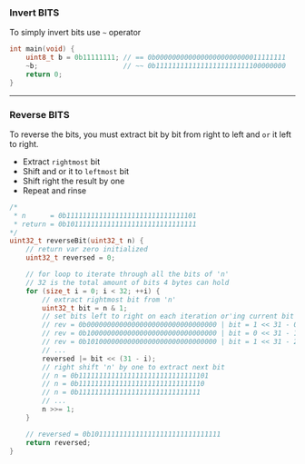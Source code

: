 ### Invert BITS
To simply invert bits use `~` operator
```c
int main(void) {
    uint8_t b = 0b11111111; // == 0b00000000000000000000000011111111
    ~b;                     // ~~ 0b11111111111111111111111100000000
    return 0;
}
```

---

### Reverse BITS
To reverse the bits, you must extract bit by bit from right to left and `or` it left to right.

- Extract `rightmost` bit
- Shift and or it to `leftmost` bit
- Shift right the result by one
- Repeat and rinse

```c
/*
 * n      = 0b11111111111111111111111111111101
 * return = 0b10111111111111111111111111111111
*/
uint32_t reverseBit(uint32_t n) {
    // return var zero initialized
    uint32_t reversed = 0;

    // for loop to iterate through all the bits of 'n'
    // 32 is the total amount of bits 4 bytes can hold
    for (size_t i = 0; i < 32; ++i) {
        // extract rightmost bit from 'n'
        uint32_t bit = n & 1;
        // set bits left to right on each iteration or'ing current bit
        // rev = 0b00000000000000000000000000000000 | bit = 1 << 31 - 0
        // rev = 0b10000000000000000000000000000000 | bit = 0 << 31 - 1
        // rev = 0b10100000000000000000000000000000 | bit = 1 << 31 - 2
        // ...
        reversed |= bit << (31 - i);
        // right shift 'n' by one to extract next bit
        // n = 0b11111111111111111111111111111101
        // n = 0b1111111111111111111111111111110
        // n = 0b111111111111111111111111111111
        // ...
        n >>= 1;
    }

    // reversed = 0b10111111111111111111111111111111
    return reversed;
}
```